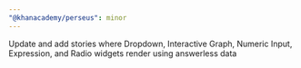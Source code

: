 ```yaml
---
"@khanacademy/perseus": minor
---
```


Update and add stories where Dropdown, Interactive Graph, Numeric Input, Expression, and Radio widgets render using answerless data
